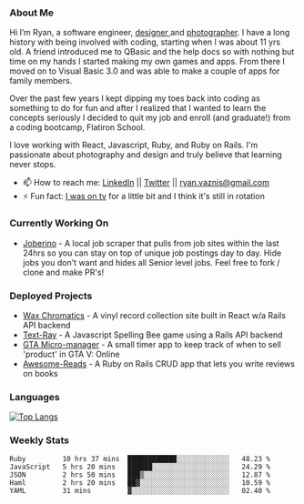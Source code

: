 ### About Me
Hi I’m Ryan, a software engineer, [designer ](https://www.denvermullets.com/video) and [photographer](https://www.denvermullets.com/). I have a long history with being involved with coding, starting when I was about 11 yrs old. A friend introduced me to QBasic and the help docs so with nothing but time on my hands I started making my own games and apps. From there I moved on to Visual Basic 3.0 and was able to make a couple of apps for family members.

Over the past few years I kept dipping my toes back into coding as something to do for fun and after I realized that I wanted to learn the concepts seriously I decided to quit my job and enroll (and graduate!) from a coding bootcamp, Flatiron School.

I love working with React, Javascript, Ruby, and Ruby on Rails. I'm passionate about photography and design and truly believe that learning never stops.

- 📫 How to reach me: [LinkedIn](https://www.linkedin.com/in/ryanvaznis) || [Twitter](https://twitter.com/ryanvaznis) || ryan.vaznis@gmail.com
- ⚡ Fun fact: [I was on tv](https://vimeo.com/381425882) for a little bit and I think it's still in rotation

### Currently Working On
- [Joberino](https://github.com/denvermullets/joberino-portal-api) - A local job scraper that pulls from job sites within the last 24hrs so you can stay on top of unique job postings day to day. Hide jobs you don't want and hides all Senior level jobs. Feel free to fork / clone and make PR's!

### Deployed Projects

- [Wax Chromatics](https://waxchromatics.com) - A vinyl record collection site built in React w/a Rails API backend
- [Text-Ray](https://text-ray.xyz) - A Javascript Spelling Bee game using a Rails API backend
- [GTA Micro-manager](https://gtao-tracker.xyz) - A small timer app to keep track of when to sell 'product' in GTA V: Online
- [Awesome-Reads](https://awesome-reads.com) - A Ruby on Rails CRUD app that lets you write reviews on books

### Languages

[![Top Langs](https://github-readme-stats.vercel.app/api/top-langs/?username=denvermullets&layout=compact&langs_count=10)](https://github.com/denvermullets)

### Weekly Stats
<!--START_SECTION:waka-->
```text
Ruby         10 hrs 37 mins  ████████████░░░░░░░░░░░░░   48.23 % 
JavaScript   5 hrs 20 mins   ██████░░░░░░░░░░░░░░░░░░░   24.29 % 
JSON         2 hrs 50 mins   ███▒░░░░░░░░░░░░░░░░░░░░░   12.87 % 
Haml         2 hrs 20 mins   ██▓░░░░░░░░░░░░░░░░░░░░░░   10.59 % 
YAML         31 mins         ▓░░░░░░░░░░░░░░░░░░░░░░░░   02.40 % 
```
<!--END_SECTION:waka-->


